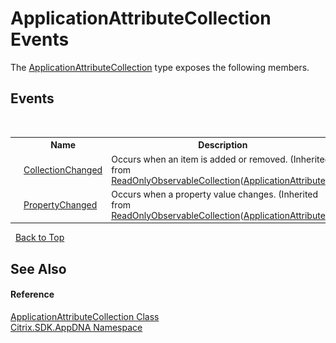 # ApplicationAttributeCollection Events
 

The <a href="T_Citrix_SDK_AppDNA_ApplicationAttributeCollection">ApplicationAttributeCollection</a> type exposes the following members.


## Events
&nbsp;<table><tr><th></th><th>Name</th><th>Description</th></tr><tr><td>![Protected event](media/protevent.gif "Protected event")</td><td><a href="http://msdn2.microsoft.com/en-us/library/ms653378" target="_blank">CollectionChanged</a></td><td>
Occurs when an item is added or removed.
 (Inherited from <a href="http://msdn2.microsoft.com/en-us/library/ms668620" target="_blank">ReadOnlyObservableCollection</a>(<a href="T_Citrix_SDK_AppDNA_ApplicationAttribute">ApplicationAttribute</a>).)</td></tr><tr><td>![Protected event](media/protevent.gif "Protected event")</td><td><a href="http://msdn2.microsoft.com/en-us/library/ms653379" target="_blank">PropertyChanged</a></td><td>
Occurs when a property value changes.
 (Inherited from <a href="http://msdn2.microsoft.com/en-us/library/ms668620" target="_blank">ReadOnlyObservableCollection</a>(<a href="T_Citrix_SDK_AppDNA_ApplicationAttribute">ApplicationAttribute</a>).)</td></tr></table>&nbsp;
<a href="#applicationattributecollection-events">Back to Top</a>

## See Also


#### Reference
<a href="T_Citrix_SDK_AppDNA_ApplicationAttributeCollection">ApplicationAttributeCollection Class</a><br /><a href="N_Citrix_SDK_AppDNA">Citrix.SDK.AppDNA Namespace</a><br />